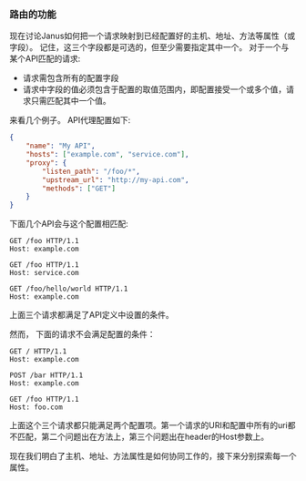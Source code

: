 
### 路由的功能

现在讨论Janus如何把一个请求映射到已经配置好的主机、地址、方法等属性（或字段）。
记住，这三个字段都是可选的，但至少需要指定其中一个。
对于一个与某个API匹配的请求:

* 请求需包含所有的配置字段
* 请求中字段的值必须包含于配置的取值范围内，即配置接受一个或多个值，请求只需匹配其中一个值。


来看几个例子。 API代理配置如下:

```json
{
    "name": "My API",
    "hosts": ["example.com", "service.com"],
    "proxy": {
        "listen_path": "/foo/*",
        "upstream_url": "http://my-api.com",
        "methods": ["GET"]
    }
}
```

下面几个API会与这个配置相匹配:

```http
GET /foo HTTP/1.1
Host: example.com
```

```http
GET /foo HTTP/1.1
Host: service.com
```

```http
GET /foo/hello/world HTTP/1.1
Host: example.com
```

上面三个请求都满足了API定义中设置的条件。

然而， 下面的请求不会满足配置的条件：

```http
GET / HTTP/1.1
Host: example.com
```

```http
POST /bar HTTP/1.1
Host: example.com
```

```http
GET /foo HTTP/1.1
Host: foo.com
```

上面这个三个请求都只能满足两个配置项。第一个请求的URI和配置中所有的uri都不匹配，第二个问题出在方法上，第三个问题出在header的Host参数上。

现在我们明白了主机、地址、方法属性是如何协同工作的，接下来分别探索每一个属性。